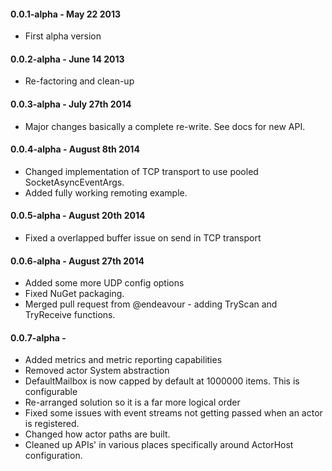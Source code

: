#### 0.0.1-alpha - May 22 2013
* First alpha version

#### 0.0.2-alpha - June 14 2013
* Re-factoring and clean-up

#### 0.0.3-alpha - July 27th 2014
* Major changes basically a complete re-write. See docs for new API.

#### 0.0.4-alpha - August 8th 2014
* Changed implementation of TCP transport to use pooled SocketAsyncEventArgs.
* Added fully working remoting example.

#### 0.0.5-alpha - August 20th 2014
* Fixed a overlapped buffer issue on send in TCP transport

#### 0.0.6-alpha - August 27th 2014
* Added some more UDP config options
* Fixed NuGet packaging.
* Merged pull request from @endeavour - adding TryScan and TryReceive functions.

#### 0.0.7-alpha - 
* Added metrics and metric reporting capabilities
* Removed actor System abstraction
* DefaultMailbox is now capped by default at 1000000 items. This is configurable
* Re-arranged solution so it is a far more logical order
* Fixed some issues with event streams not getting passed when an actor is registered.
* Changed how actor paths are built.
* Cleaned up APIs' in various places specifically around ActorHost configuration.

